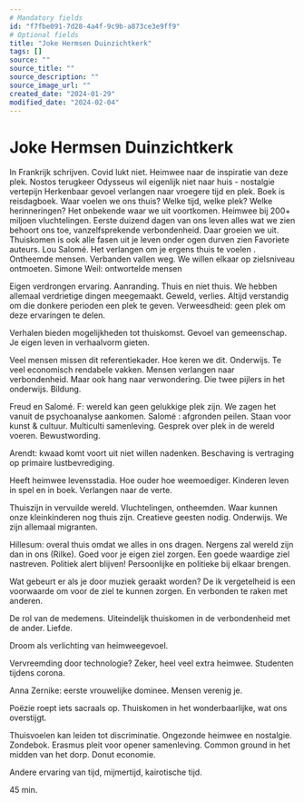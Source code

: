 ```yaml
---
# Mandatory fields
id: "f7fbe091-7d28-4a4f-9c9b-a873ce3e9ff9"
# Optional fields
title: "Joke Hermsen Duinzichtkerk"
tags: []
source: ""
source_title: ""
source_description: ""
source_image_url: ""
created_date: "2024-01-29"
modified_date: "2024-02-04"
---
```

# Joke Hermsen Duinzichtkerk
In Frankrijk schrijven.
Covid lukt niet.
Heimwee naar de inspiratie van deze plek.
Nostos terugkeer Odysseus wil eigenlijk niet naar huis - nostalgie vertepijn
Herkenbaar gevoel verlangen naar vroegere tijd en plek. 
Boek is reisdagboek. 
Waar voelen we ons thuis? Welke tijd, welke plek? Welke herinneringen? 
Het onbekende waar we uit voortkomen.
Heimwee bij 200+ miljoen vluchtelingen.
Eerste duizend dagen van ons leven alles wat we zien behoort ons toe, vanzelfsprekende verbondenheid. Daar groeien we uit. 
Thuiskomen is ook alle fasen uit je leven onder ogen durven zien
Favoriete auteurs. Lou Salomé. Het verlangen om je ergens thuis te voelen . 
Ontheemde mensen. Verbanden vallen weg. We willen elkaar op zielsniveau ontmoeten.
Simone Weil: ontwortelde mensen

Eigen verdrongen ervaring. Aanranding. Thuis en niet thuis. We hebben allemaal verdrietige dingen meegemaakt. Geweld, verlies. Altijd verstandig om die donkere perioden een plek te geven. Verweesdheid: geen plek om deze ervaringen te delen. 

Verhalen bieden mogelijkheden tot thuiskomst. Gevoel van gemeenschap. Je eigen leven in verhaalvorm gieten. 

Veel mensen missen dit referentiekader. Hoe keren we dit. Onderwijs. Te veel economisch rendabele vakken. Mensen verlangen naar verbondenheid. Maar ook hang naar verwondering. Die twee pijlers in het onderwijs. Bildung. 

Freud en Salomé. F: wereld kan geen gelukkige plek zijn. We zagen het vanuit de psychoanalyse aankomen. Salomé : afgronden peilen. Staan voor kunst & cultuur. Multiculti samenleving. Gesprek over plek in de wereld voeren. Bewustwording.

Arendt: kwaad komt voort uit niet willen nadenken. Beschaving is vertraging op primaire lustbevrediging. 

Heeft heimwee levensstadia. Hoe ouder hoe weemoediger. Kinderen leven in spel en in boek. Verlangen naar de verte.

Thuiszijn in vervuilde wereld. Vluchtelingen, ontheemden. Waar kunnen onze kleinkinderen nog thuis zijn. Creatieve geesten nodig. Onderwijs. We zijn allemaal migranten.

Hillesum: overal thuis omdat we alles in ons dragen. Nergens zal wereld zijn dan in ons (Rilke). Goed voor je eigen ziel zorgen. Een goede waardige ziel nastreven. Politiek alert blijven! Persoonlijke en politieke bij elkaar brengen.

Wat gebeurt er als je door muziek geraakt worden? De ik vergetelheid is een voorwaarde om voor de ziel te kunnen zorgen. En verbonden te raken met anderen. 

De rol van de medemens. Uiteindelijk thuiskomen in de verbondenheid met de ander. Liefde. 

Droom als verlichting van heimweegevoel. 

Vervreemding door technologie? Zeker, heel veel extra heimwee. Studenten tijdens corona. 

Anna Zernike: eerste vrouwelijke dominee. Mensen verenig je. 

Poëzie roept iets sacraals op. Thuiskomen in het wonderbaarlijke, wat ons overstijgt. 

Thuisvoelen kan leiden tot discriminatie. Ongezonde heimwee en nostalgie. Zondebok. Erasmus pleit voor opener samenleving. Common ground in het midden van het dorp. Donut economie. 

Andere ervaring van tijd, mijmertijd, kairotische tijd.

45 min.






